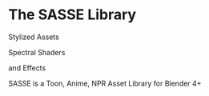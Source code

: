 # The SASSE Library

Stylized Assets

Spectral Shaders

and Effects

SASSE is a Toon, Anime, NPR Asset Library for Blender 4+
